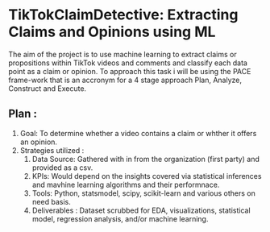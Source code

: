 # TikTokClaimDetective: Extracting Claims and Opinions using ML
The aim of the project is to use machine learning to extract claims or propositions within TikTok videos and comments and classify each data point as a claim or opinion. 
To approach this task i will be using the PACE frame-work that is an accronym for a 4 stage approach Plan, Analyze, Construct and Execute.
## Plan :
1. Goal: To determine whether a video contains a claim or whther it offers an opinion.
2. Strategies utilized :
   1. Data Source: Gathered with in from the organization (first party) and provided as a csv.
   2. KPIs: Would depend on the insights covered via statistical inferences and mavhine learning algorithms and their performnace.
   3. Tools: Python, statsmodel, scipy, scikit-learn and various others on need basis.
   4. Deliverables : Dataset scrubbed for EDA, visualizations, statistical model, regression analysis, and/or machine learning.
